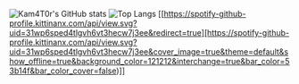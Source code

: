![Kam4T0r's GitHub stats](https://github-readme-stats.vercel.app/api?username=Kam4T0r&theme=transparent&show_icons=true)
![Top Langs](https://github-readme-stats.vercel.app/api/top-langs/?username=Kam4T0r&theme=transparent&show_icons=true&layout=compact)
[[https://spotify-github-profile.kittinanx.com/api/view.svg?uid=31wp6sped4tlgvh6vt3hecw7j3ee&redirect=true][https://spotify-github-profile.kittinanx.com/api/view.svg?uid=31wp6sped4tlgvh6vt3hecw7j3ee&cover_image=true&theme=default&show_offline=true&background_color=121212&interchange=true&bar_color=53b14f&bar_color_cover=false)]]
